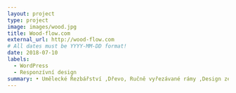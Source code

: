 ```yaml
---
layout: project
type: project
image: images/wood.jpg
title: Wood-flow.com
external_url: http://wood-flow.com
# All dates must be YYYY-MM-DD format!
date: 2018-07-10
labels:
  - WordPress
  - Responzívní design
summary: • Umělecké Řezbářství ,Dřevo, Ručně vyřezávané rámy ,Design ze dřeva, Historický styl, Barokní styl, Reliéfy
---
```




